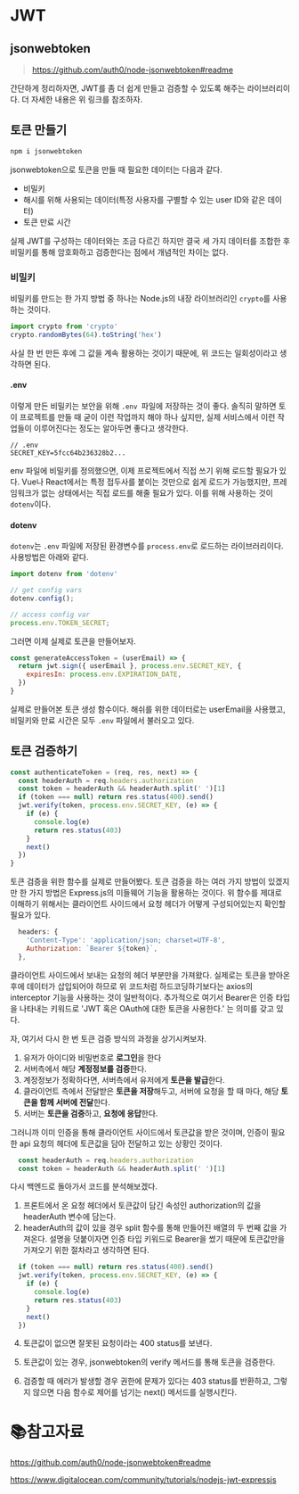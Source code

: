 # JWT

## jsonwebtoken

> https://github.com/auth0/node-jsonwebtoken#readme

간단하게 정리하자면, JWT를 좀 더 쉽게 만들고 검증할 수 있도록 해주는 라이브러리이다. 더 자세한 내용은 위 링크를 참조하자.

## 토큰 만들기

```bash
npm i jsonwebtoken
```

jsonwebtoken으로 토큰을 만들 때 필요한 데이터는 다음과 같다.

- 비밀키
- 해시를 위해 사용되는 데이터(특정 사용자를 구별할 수 있는 user ID와 같은 데이터)
- 토큰 만료 시간

실제 JWT를 구성하는 데이터와는 조금 다르긴 하지만 결국 세 가지 데이터를 조합한 후 비밀키를 통해 암호화하고 검증한다는 점에서 개념적인 차이는 없다.

### 비밀키

비밀키를 만드는 한 가지 방법 중 하나는 Node.js의 내장 라이브러리인 `crypto`를 사용하는 것이다. 

```js
import crypto from 'crypto'
crypto.randomBytes(64).toString('hex')
```

사실 한 번 만든 후에 그 값을 계속 활용하는 것이기 때문에, 위 코드는 일회성이라고 생각하면 된다.

#### .env

이렇게 만든 비밀키는 보안을 위해 `.env `파일에 저장하는 것이 좋다. 솔직히 말하면 토이 프로젝트를 만들 때 굳이 이런 작업까지 해야 하나 싶지만, 실제 서비스에서 이런 작업들이 이루어진다는 정도는 알아두면 좋다고 생각한다.

```
// .env
SECRET_KEY=5fcc64b236328b2...
```

env 파일에 비밀키를 정의했으면, 이제 프로젝트에서 직접 쓰기 위해 로드할 필요가 있다. Vue나 React에서는 특정 접두사를 붙이는 것만으로 쉽게 로드가 가능했지만, 프레임워크가 없는 상태에서는 직접 로드를 해줄 필요가 있다. 이를 위해 사용하는 것이 `dotenv`이다.

#### dotenv

`dotenv`는 `.env` 파일에 저장된 환경변수를 `process.env`로 로드하는 라이브러리이다. 사용방법은 아래와 같다.

```js
import dotenv from 'dotenv'

// get config vars
dotenv.config();

// access config var
process.env.TOKEN_SECRET;
```

그러면 이제 실제로 토큰을 만들어보자.

```js
const generateAccessToken = (userEmail) => {
  return jwt.sign({ userEmail }, process.env.SECRET_KEY, {
    expiresIn: process.env.EXPIRATION_DATE,
  })
}
```

실제로 만들어본 토큰 생성 함수이다. 해쉬를 위한 데이터로는 userEmail을 사용했고, 비밀키와 만료 시간은 모두 `.env` 파일에서 불러오고 있다.

## 토큰 검증하기

```js
const authenticateToken = (req, res, next) => {
  const headerAuth = req.headers.authorization
  const token = headerAuth && headerAuth.split(' ')[1]
  if (token === null) return res.status(400).send()
  jwt.verify(token, process.env.SECRET_KEY, (e) => {
    if (e) {
      console.log(e)
      return res.status(403)
    }
    next()
  })
}
```

토큰 검증을 위한 함수를 실제로 만들어봤다. 토큰 검증을 하는 여러 가지 방법이 있겠지만 한 가지 방법은 Express.js의 미들웨어 기능을 활용하는 것이다. 위 함수를 제대로 이해하기 위해서는 클라이언트 사이드에서 요청 헤더가 어떻게 구성되어있는지 확인할 필요가 있다.

```js
  headers: {
    'Content-Type': 'application/json; charset=UTF-8',
    Authorization: `Bearer ${token}`,
  },
```

클라이언트 사이드에서 보내는 요청의 헤더 부분만을 가져왔다. 실제로는 토큰을 받아온 후에 데이터가 삽입되어야 하므로 위 코드처럼 하드코딩하기보다는 axios의 interceptor 기능을 사용하는 것이 일반적이다. 추가적으로 여기서 Bearer은 인증 타입을 나타내는 키워드로 'JWT 혹은 OAuth에 대한 토큰을 사용한다.' 는 의미를 갖고 있다.

자, 여기서 다시 한 번 토큰 검증 방식의 과정을 상기시켜보자.

1. 유저가 아이디와 비밀번호로 **로그인**을 한다
2. 서버측에서 해당 **계정정보를 검증**한다.
3. 계정정보가 정확하다면, 서버측에서 유저에게 **토큰을 발급**한다.
4. 클라이언트 측에서 전달받은 **토큰을 저장**해두고, 서버에 요청을 할 때 마다, 해당 **토큰을 함께 서버에 전달**한다.
5. 서버는 **토큰을 검증**하고, **요청에 응답**한다.

그러니까 이미 인증을 통해 클라이언트 사이드에서 토큰값을 받은 것이며, 인증이 필요한 api 요청의 헤더에 토큰값을 담아 전달하고 있는 상황인 것이다. 

```js
  const headerAuth = req.headers.authorization
  const token = headerAuth && headerAuth.split(' ')[1]
```

다시 백엔드로 돌아가서 코드를 분석해보겠다. 

1. 프론트에서 온 요청 헤더에서 토큰값이 담긴 속성인 authorization의 값을 headerAuth 변수에 담는다.
2. headerAuth의 값이 있을 경우 split 함수를 통해 만들어진 배열의 두 번째 값을 가져온다. 설명을 덧붙이자면 인증 타입 키워드로 Bearer을 썼기 때문에 토큰값만을 가져오기 위한 절차라고 생각하면 된다.

```js
  if (token === null) return res.status(400).send()
  jwt.verify(token, process.env.SECRET_KEY, (e) => {
    if (e) {
      console.log(e)
      return res.status(403)
    }
    next()
  })
```

4. 토큰값이 없으면 잘못된 요청이라는 400 status를 보낸다.

5. 토큰값이 있는 경우, jsonwebtoken의 verify 메서드를 통해 토큰을 검증한다.

6. 검증할 때 에러가 발생할 경우 권한에 문제가 있다는 403 status를 반환하고, 그렇지 않으면 다음 함수로 제어를 넘기는 next() 메서드를 실행시킨다.

# :books:참고자료

https://github.com/auth0/node-jsonwebtoken#readme

https://www.digitalocean.com/community/tutorials/nodejs-jwt-expressjs